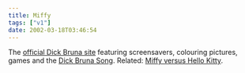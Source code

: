 ```yaml
---
title: Miffy
tags: ["v1"]
date: 2002-03-18T03:46:54
---
```


The [official Dick Bruna site][1] featuring screensavers, colouring pictures, games and the [Dick Bruna Song][2]. Related: [Miffy versus Hello Kitty][3].

[1]: http://www.miffy.org/
[2]: http://www.miffy.org/mp3/muziek.htm
[3]: http://www.hellfire.com/versus/hellokitty_vs_miffy.html
